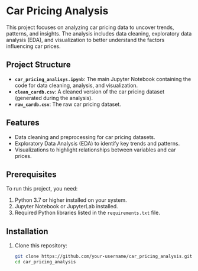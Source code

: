 # Car Pricing Analysis

This project focuses on analyzing car pricing data to uncover trends, patterns, and insights. The analysis includes data cleaning, exploratory data analysis (EDA), and visualization to better understand the factors influencing car prices.

## Project Structure

- **`car_pricing_analisys.ipynb`**: The main Jupyter Notebook containing the code for data cleaning, analysis, and visualization.
- **`clean_cardb.csv`**: A cleaned version of the car pricing dataset (generated during the analysis).
- **`raw_cardb.csv`**: The raw car pricing dataset.

## Features

- Data cleaning and preprocessing for car pricing datasets.
- Exploratory Data Analysis (EDA) to identify key trends and patterns.
- Visualizations to highlight relationships between variables and car prices.


## Prerequisites

To run this project, you need:

1. Python 3.7 or higher installed on your system.
2. Jupyter Notebook or JupyterLab installed.
3. Required Python libraries listed in the `requirements.txt` file.

## Installation

1. Clone this repository:
   ```bash
   git clone https://github.com/your-username/car_pricing_analysis.git
   cd car_pricing_analysis